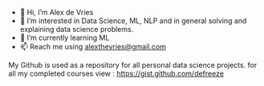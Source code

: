 - 👋 Hi, I’m Alex de Vries
- 👀 I’m interested in Data Science, ML, NLP and in general solving and explaining data science problems.
- 🌱 I’m currently learning ML
- 📫 Reach me using alexthevries@gmail.com

My Github is used as a repository for all personal data science projects. for all my completed courses view : https://gist.github.com/defreeze

<!---
defreeze/defreeze is a ✨ special ✨ repository because its `README.md` (this file) appears on your GitHub profile.
You can click the Preview link to take a look at your changes.
--->
